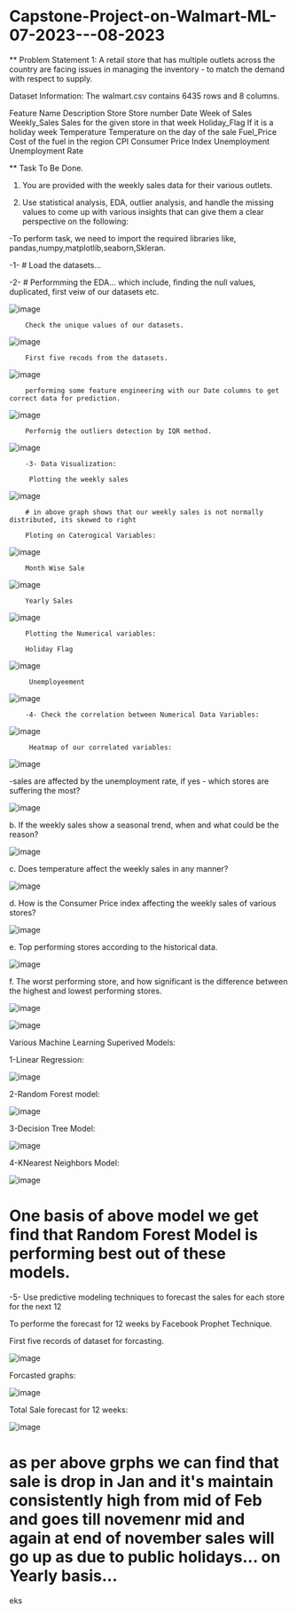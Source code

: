 # Capstone-Project-on-Walmart-ML-07-2023---08-2023

** Problem Statement 1:
A retail store that has multiple outlets across the country are facing issues in managing the
inventory - to match the demand with respect to supply.


Dataset Information:
The walmart.csv contains 6435 rows and 8 columns.

Feature Name           Description
Store                  Store number
Date                   Week of Sales
Weekly_Sales           Sales for the given store in that week
Holiday_Flag           If it is a holiday week
Temperature            Temperature on the day of the sale
Fuel_Price             Cost of the fuel in the region
CPI                    Consumer Price Index
Unemployment           Unemployment Rate


** Task To Be Done.

1. You are provided with the weekly sales data for their various outlets.
   
2. Use statistical analysis, EDA, outlier analysis, and handle the missing values to come up with various
insights that can give them a clear perspective on the following:


-To perform task, we need to import the required libraries like, pandas,numpy,matplotlib,seaborn,Skleran.

-1- # Load the datasets...

-2- # Performming the EDA...
        which include, finding the null values, duplicated, first veiw of our datasets etc.

![image](https://github.com/Dheeru1252/Capstone-Project-on-Walmart-ML-07-2023---08-2023-/assets/115200521/356223fb-3138-4229-afc0-76af500eea3d)

        Check the unique values of our datasets.

![image](https://github.com/Dheeru1252/Capstone-Project-on-Walmart-ML-07-2023---08-2023-/assets/115200521/73e54787-de5b-4972-bbc4-888d044b011c)

        First five recods from the datasets.

![image](https://github.com/Dheeru1252/Capstone-Project-on-Walmart-ML-07-2023---08-2023-/assets/115200521/6661cbf8-c385-4d4a-81a1-d3c7e7d0e6ec)


        performing some feature engineering with our Date columns to get correct data for prediction.

![image](https://github.com/Dheeru1252/Capstone-Project-on-Walmart-ML-07-2023---08-2023-/assets/115200521/c559a161-0459-4523-bff9-c94ddd4af423)


        Perfornig the outliers detection by IQR method.

  ![image](https://github.com/Dheeru1252/Capstone-Project-on-Walmart-ML-07-2023---08-2023-/assets/115200521/a022bea1-cb7c-4b89-8b7d-2049052a7788)

        -3- Data Visualization:

         Plotting the weekly sales
         
  ![image](https://github.com/Dheeru1252/Capstone-Project-on-Walmart-ML-07-2023---08-2023-/assets/115200521/4d510f12-b7a1-466f-a54f-5f219ea6423d)

        # in above graph shows that our weekly sales is not normally distributed, its skewed to right

        Ploting on Caterogical Variables:
  
  ![image](https://github.com/Dheeru1252/Capstone-Project-on-Walmart-ML-07-2023---08-2023-/assets/115200521/b21467b4-fc15-4c65-b854-e1ce2433fd3e)

        Month Wise Sale

  ![image](https://github.com/Dheeru1252/Capstone-Project-on-Walmart-ML-07-2023---08-2023-/assets/115200521/63b9e8ec-9afe-4850-abb6-c611cdd92b8b)

        Yearly Sales

  ![image](https://github.com/Dheeru1252/Capstone-Project-on-Walmart-ML-07-2023---08-2023-/assets/115200521/29922fe1-678b-43f5-9642-41d942c45622)

        Plotting the Numerical variables:

        Holiday Flag

  ![image](https://github.com/Dheeru1252/Capstone-Project-on-Walmart-ML-07-2023---08-2023-/assets/115200521/2ae0d429-9e76-4c9d-a732-f5cda6fd15df)


         Unemployeement

  ![image](https://github.com/Dheeru1252/Capstone-Project-on-Walmart-ML-07-2023---08-2023-/assets/115200521/b8a885ae-eeea-4b0b-90dd-194b4c185784)


        -4- Check the correlation between Numerical Data Variables:

  ![image](https://github.com/Dheeru1252/Capstone-Project-on-Walmart-ML-07-2023---08-2023-/assets/115200521/214fb4e5-f158-4339-a9d1-8433867d5e1b)

         Heatmap of our correlated variables:

  ![image](https://github.com/Dheeru1252/Capstone-Project-on-Walmart-ML-07-2023---08-2023-/assets/115200521/13235752-1337-41b5-83c0-a56a6ac62ca9)


  -sales are affected by the unemployment rate, if yes - which stores are suffering the most?

  ![image](https://github.com/Dheeru1252/Capstone-Project-on-Walmart-ML-07-2023---08-2023-/assets/115200521/f372a1fd-f7b9-484e-a2b8-a316ca6c62f0)



b. If the weekly sales show a seasonal trend, when and what could be the reason?

  ![image](https://github.com/Dheeru1252/Capstone-Project-on-Walmart-ML-07-2023---08-2023-/assets/115200521/8be58c6b-6fb6-47ac-900d-ab27f2d4ef78)


c. Does temperature affect the weekly sales in any manner?


  ![image](https://github.com/Dheeru1252/Capstone-Project-on-Walmart-ML-07-2023---08-2023-/assets/115200521/ebb65653-f6eb-4ea1-92b0-67d27356cace)

d. How is the Consumer Price index affecting the weekly sales of various stores?

  ![image](https://github.com/Dheeru1252/Capstone-Project-on-Walmart-ML-07-2023---08-2023-/assets/115200521/744d2ab4-5161-474f-b54b-7d9cde5ccb7f)

e. Top performing stores according to the historical data.

  ![image](https://github.com/Dheeru1252/Capstone-Project-on-Walmart-ML-07-2023---08-2023-/assets/115200521/0aaac8f0-ce54-4fa5-b8a6-505f720490b2)

f. The worst performing store, and how significant is the difference between the
highest and lowest performing stores.

  ![image](https://github.com/Dheeru1252/Capstone-Project-on-Walmart-ML-07-2023---08-2023-/assets/115200521/bd1966d2-7bd5-43e3-9a9e-ba9e3f4631de)

  ![image](https://github.com/Dheeru1252/Capstone-Project-on-Walmart-ML-07-2023---08-2023-/assets/115200521/38630545-6f83-4a50-9929-0004ee7d8c73)


  Various Machine Learning Superived Models:
  
  1-Linear Regression:

  ![image](https://github.com/Dheeru1252/Capstone-Project-on-Walmart-ML-07-2023---08-2023-/assets/115200521/12960c36-156e-4687-b34b-e1c3b7ddee39)

  2-Random Forest model:

  ![image](https://github.com/Dheeru1252/Capstone-Project-on-Walmart-ML-07-2023---08-2023-/assets/115200521/ed264806-4788-4b7f-a6d5-76cd692909c5)

  3-Decision Tree Model:

  ![image](https://github.com/Dheeru1252/Capstone-Project-on-Walmart-ML-07-2023---08-2023-/assets/115200521/d7fc80bc-4906-493b-940c-c8577f0ba260)

  4-KNearest Neighbors Model:
  
  ![image](https://github.com/Dheeru1252/Capstone-Project-on-Walmart-ML-07-2023---08-2023-/assets/115200521/ffeaca80-4b9a-4724-a961-43e12b8fb7a7)

  # One basis of above model we get find that Random Forest Model is performing best out of these models.

  
-5- Use predictive modeling techniques to forecast the sales for each store for the next 12

  To performe the forecast for 12 weeks by Facebook Prophet Technique.

  First five records of dataset for forcasting.

  ![image](https://github.com/Dheeru1252/Capstone-Project-on-Walmart-ML-07-2023---08-2023-/assets/115200521/89f5b637-ff0c-49e1-8769-62fff205001f)

  Forcasted graphs:

  ![image](https://github.com/Dheeru1252/Capstone-Project-on-Walmart-ML-07-2023---08-2023-/assets/115200521/b8f14f10-25d9-45b3-94b8-595a5ccf2237)

  Total Sale forecast for 12 weeks:
  
  ![image](https://github.com/Dheeru1252/Capstone-Project-on-Walmart-ML-07-2023---08-2023-/assets/115200521/2188b14c-44e9-4bf4-a7f1-177b61535563)


  # as per above grphs we can find that sale is drop in Jan and it's maintain consistently high from mid of Feb and goes till novemenr mid and again at end of november sales will go up as due to public holidays... on Yearly basis...

eks

